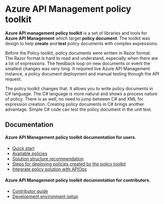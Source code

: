 # Azure API Management policy toolkit

**Azure API management policy toolkit** is a set of libraries and tools for **Azure API Management** which target 
**policy document**. The toolkit was design to help **create** and **test** policy documents with complex expressions.

Before the Policy toolkit, policy documents were written in Razor format.
The Razor format is hard to read and understand, especially when there are a lot of expressions.
The feedback loop on new documents or event the smallest changes was very long.
It required live Azure API Management instance,
a policy document deployment and manual testing through the API request.

The policy toolkit changes that. It allows you to write policy documents in C# language.
The C# language is more natural and shows a process nature of policy.
There is as well, no need to jump between C# and XML for expression creation.
Creating policy documents in C# brings another advantage.
Simple C# code can test the policy document in the unit test.

## Documentation

#### Azure API Management policy toolkit documentation for users.
* [Quick start](docs/QuickStart.md)
* [Available policies](docs/AvaliablePolicies.md)
* [Solution structure recommendation](docs/SolutionStructureRecommendation.md)
* [Steps for deploying policies created by the policy toolkit](docs/IntegratePolicySolution.md)
* [Integrate policy solution with APIOps](docs/IntegratePolicySolutionWithApiOps.md)

#### Azure API Management policy toolkit documentation for contributors.
* [Contributor guide](CONTRIBUTING.md)
* [Development environment setup](docs/DevEnvironmentSetup.md)
